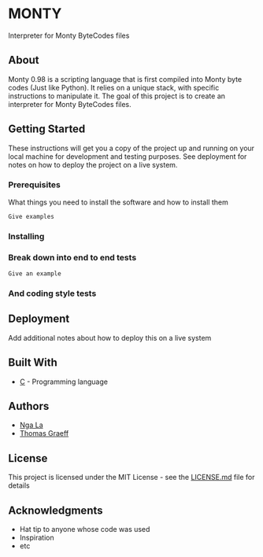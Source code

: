# MONTY

Interpreter for Monty ByteCodes files

## About

Monty 0.98 is a scripting language that is first compiled into Monty byte codes (Just like Python). It relies on a unique stack, with specific instructions to manipulate it. The goal of this project is to create an interpreter for Monty ByteCodes files.

## Getting Started

These instructions will get you a copy of the project up and running on your local machine for development and testing purposes. See deployment for notes on how to deploy the project on a live system.

### Prerequisites

What things you need to install the software and how to install them

```
Give examples
```

### Installing


### Break down into end to end tests

```
Give an example
```

### And coding style tests


## Deployment

Add additional notes about how to deploy this on a live system

## Built With

* [C](https://en.wikipedia.org/wiki/C_(programming_language)) - Programming language

## Authors

* [Nga La](https://github.com/sungnga)
* [Thomas Graeff](https://github.com/graefft)

## License

This project is licensed under the MIT License - see the [LICENSE.md](LICENSE.md) file for details

## Acknowledgments

* Hat tip to anyone whose code was used
* Inspiration
* etc
